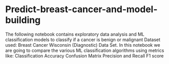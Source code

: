 # Predict-breast-cancer-and-model-building
The following notebook contains exploratory data analysis and ML classification models to classify if a cancer is benign or malignant Dataset used: Breast Cancer Wisconsin (Diagnostic) Data Set. In this notebook we are going to compare the various ML classification algorithms using metrics like: Classification Accuracy Confusion Matrix Precision and Recall F1 score

